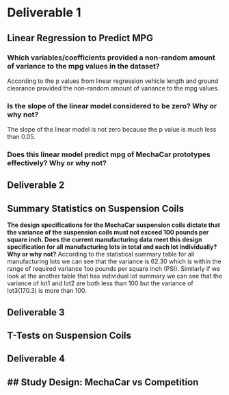 
# Deliverable 1
## Linear Regression to Predict MPG

### Which variables/coefficients provided a non-random amount of variance to the mpg values in the dataset?

According to the p values from linear regression vehicle length and ground clearance provided the non-random amount of variance to the mpg values.

### Is the slope of the linear model considered to be zero? Why or why not?
The slope of the linear model is not zero because the p value is much less than 0.05.


### Does this linear model predict mpg of MechaCar prototypes effectively? Why or why not?

## Deliverable 2
## Summary Statistics on Suspension Coils

**The design specifications for the MechaCar suspension coils dictate that the variance of the suspension coils must not exceed 100 pounds per square inch. Does the current manufacturing data meet this design specification for all manufacturing lots in total and each lot individually? Why or why not?**
According to the statistical summary table for all manufacturing lots we can see that the variance is 62.30 which is within the range of required variance 1oo pounds per square inch (PSI).
Similarly if we look at the another table that has individual lot summary we can see that the variance of lot1 and lot2 are both less than 100 but the variance of lot3(170.3) is more than 100.

## Deliverable 3
## T-Tests on Suspension Coils

## Deliverable 4
## ## Study Design: MechaCar vs Competition
